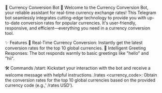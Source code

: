 🌟 Currency Conversion Bot 🌟
Welcome to the Currency Conversion Bot, your reliable assistant for real-time currency exchange rates! This Telegram bot seamlessly integrates cutting-edge technology to provide you with up-to-date conversion rates for popular currencies. It's user-friendly, responsive, and efficient—everything you need in a currency conversion tool.

✨ Features
🔄 Real-Time Currency Conversion: Instantly get the latest conversion rates for the top 10 global currencies.
🤖 Intelligent Greeting Responses: The bot responds warmly to basic greetings like "hello" and "hii".

🛠️ Commands
/start: Kickstart your interaction with the bot and receive a welcome message with helpful instructions.
/rates <currency_code>: Obtain the conversion rates for the top 10 global currencies based on the provided currency code (e.g.,' /rates USD').

